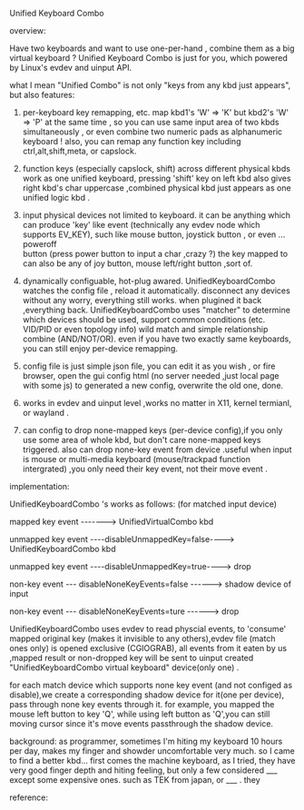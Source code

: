 Unified Keyboard Combo 

overview:

Have two keyboards and want to use one-per-hand , combine them as a big 
virtual keyboard ? Unified Keyboard Combo is just for you, which powered by
Linux's evdev and uinput API.

what I mean "Unified Combo" is not only "keys from any kbd just appears",
but also features:

  1. per-keyboard key remapping, etc. map kbd1's 'W' => 'K' but kbd2's 
     'W' => 'P'  at the same time , so you can use same input area 
     of two kbds simultaneously , or even combine two numeric pads as 
     alphanumeric keyboard ! also, you can remap any function key including
     ctrl,alt,shift,meta, or capslock.

  2. function keys (especially capslock, shift) across different physical kbds
     work as one unified keyboard, pressing 'shift'  key on left kbd also 
     gives right kbd's char uppercase ,combined physical kbd just appears as 
     one unified logic kbd .
     
  3. input physical devices not limited to keyboard. it can be anything which
     can produce 'key' like event (technically any evdev node which supports 
     EV_KEY), such like mouse button, joystick button , or even ... poweroff    
     button (press power button to input a char ,crazy ?) the key mapped to 
     can also be any of joy button, mouse left/right button ,sort of.

  4. dynamically configuable, hot-plug awared. UnifiedKeyboardCombo watches 
     the config file , reload it automatically. disconnect any devices without
     any worry, everything still works. when plugined it back ,everything back.
     UnifiedKeyboardCombo uses "matcher" to determine which devices should be 
     used, support common conditions (etc. VID/PID or even topology info) wild 
     match and simple relationship combine (AND/NOT/OR). even if you have two 
     exactly same keyboards, you can still enjoy per-device remapping.
  
  5. config file is just simple json file, you can edit it as you wish , or 
     fire browser, open the gui config html (no server needed ,just local page 
     with some js) to generated a new config, overwrite the old one, done.
     
  6. works in evdev and uinput level ,works no matter in X11, kernel termianl,
     or wayland .

  7. can config to drop none-mapped keys (per-device config),if you only use
     some area of whole kbd, but don't care none-mapped keys triggered. also 
     can drop none-key event from device .useful when input is mouse or 
     multi-media keyboard (mouse/trackpad function intergrated) ,you only need
     their key event, not their move event .


implementation:

  UnifiedKeyboardCombo 's works as follows: (for matched input device)


mapped key event -------> UnifiedVirtualCombo kbd

unmapped key event ----disableUnmappedKey=false---->  UnifiedKeyboardCombo kbd 

unmapped key event ----disableUnmappedKey=true---->  drop

non-key event --- disableNoneKeyEvents=false ------> shadow device of input 

non-key event --- disableNoneKeyEvents=ture ------> drop


  
   UnifiedKeyboardCombo uses evdev to read physcial events, to 'consume' 
mapped original key (makes it invisible to any others),evdev file (match ones
only) is opened exclusive (CGIOGRAB), all events from it eaten by us ,mapped 
result or non-dropped key will be sent to uinput created "UnifiedKeyboardCombo
 virtual keyboard" device(only one) .

   for each match device which supports none key event (and not configed as 
disable),we create a corresponding shadow device for it(one per device), pass 
through none key events through it. for example, you mapped the mouse left 
button to key 'Q', while using left button as 'Q',you can still moving cursor 
since it's move events passthrough the shadow device.




background:
   as programmer, sometimes I'm hiting my keyboard 10 hours per day, makes my
finger and showder uncomfortable very much. so I came to find a better kbd...
first comes the machine keyboard, as I tried, they have very good finger depth
and hiting feeling, but only a few considered ___ except some expensive ones.
such as TEK from japan, or ___ . they 

reference:

